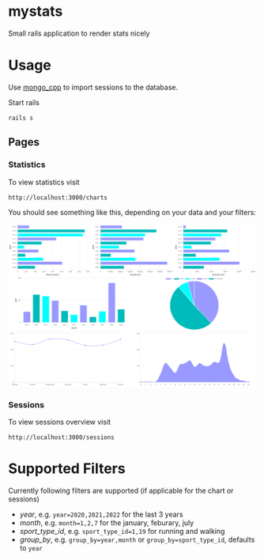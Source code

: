 # mystats
Small rails application to render stats nicely

# Usage

Use [mongo_cpp](https://github.com/TheWudu/mongo_cpp/) to import sessions to the database.

Start rails 

```
rails s
```

## Pages

### Statistics

To view statistics visit

```
http://localhost:3000/charts
```

You should see something like this, depending on your data and your filters:

![stats01](./doc/20220606_stats01.png)
![stats02](./doc/20220606_stats02.png)

### Sessions

To view sessions overview visit

```
http://localhost:3000/sessions
```

# Supported Filters

Currently following filters are supported (if applicable for the chart or sessions)

* *year*, e.g. `year=2020,2021,2022` for the last 3 years
* *month*, e.g. `month=1,2,7` for the january, feburary, july
* *sport_type_id*, e.g. `sport_type_id=1,19` for running and walking
* *group_by*, e.g. `group_by=year,month` or `group_by=sport_type_id`, defaults to `year`
